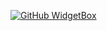 [![GitHub WidgetBox](https://github-widgetbox.vercel.app/api/profile?username=5-16pm&data=followers,repositories,stars,commits)](https://github.com/Jurredr/github-widgetbox)
